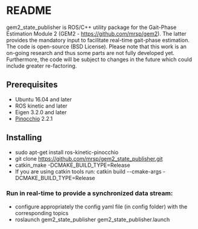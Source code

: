 # README
gem2_state_publisher is ROS/C++ utility package for the Gait-Phase Estimation Module 2 (GEM2 - https://github.com/mrsp/gem2). The latter provides the mandatory input to facilitate real-time gait-phase estimation. The code is open-source (BSD License). Please note that this work is an on-going research and thus some parts are not fully developed yet. Furthermore, the code will be subject to changes in the future which could include greater re-factoring.


## Prerequisites
* Ubuntu 16.04 and later
* ROS kinetic and later
* Eigen 3.2.0 and later
* [Pinocchio](https://github.com/stack-of-tasks/pinocchio) 2.2.1

## Installing
* sudo apt-get install ros-kinetic-pinocchio
* git clone https://github.com/mrsp/gem2_state_publisher.git
* catkin_make -DCMAKE_BUILD_TYPE=Release 
* If you are using catkin tools run: catkin build  --cmake-args -DCMAKE_BUILD_TYPE=Release 

### Run in real-time to provide a synchronized data stream:
* configure appropriately the config yaml file (in config folder) with the corresponding topics 
* roslaunch gem2_state_publisher gem2_state_publisher.launch

